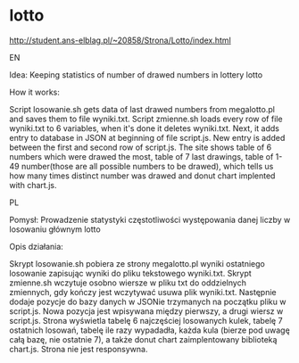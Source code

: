 # lotto

http://student.ans-elblag.pl/~20858/Strona/Lotto/index.html

EN

Idea: Keeping statistics of number of drawed numbers in lottery lotto

How it works: 

Script losowanie.sh gets data of last drawed numbers from megalotto.pl and saves them to file wyniki.txt. Script zmienne.sh loads every row of file wyniki.txt to 6 variables, when it's done it deletes wyniki.txt. Next, it adds entry to database in JSON at beginning of file script.js. New entry is added between the first and second row of script.js. The site shows table of 6 numbers which were drawed the most, table of 7 last drawings, table of 1-49 number(those are all possible numbers to be drawed), which tells us how many times distinct number was drawed and donut chart implented with chart.js. 

PL

Pomysł: Prowadzenie statystyki częstotliwości występowania danej liczby w losowaniu głównym lotto

Opis działania:

Skrypt losowanie.sh pobiera ze strony megalotto.pl wyniki ostatniego losowanie zapisując wyniki do pliku tekstowego wyniki.txt. Skrypt zmienne.sh wczytuje osobno wiersze w pliku txt do oddzielnych zmiennych, gdy kończy jest wczytywać usuwa plik wyniki.txt. Następnie dodaje pozycje do bazy danych w JSONie trzymanych na początku pliku w script.js.  Nowa pozycja jest wpisywana między pierwszy, a drugi wiersz w script.js. Strona wyświetla tabelę 6 najczęściej losowanych kulek, tabelę 7 ostatnich losowań, tabelę ile razy wypadadła, każda kula (bierze pod uwagę całą bazę, nie ostatnie 7), a także donut chart zaimplentowany biblioteką chart.js. Strona nie jest responsywna.  

